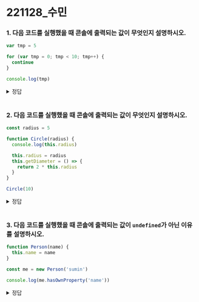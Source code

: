# 221128_수민

### 1. 다음 코드를 실행했을 때 콘솔에 출력되는 값이 무엇인지 설명하시오.

```javascript
var tmp = 5

for (var tmp = 0; tmp < 10; tmp++) {
  continue
}

console.log(tmp)
```

<details>
  <summary>정답</summary>
  <div markdown="1">
    <p>10. var 키워드로 선언한 변수는 오로지 함수의 코드 블록만을 지역 스코프로 인정하므로, for문의 변수 선언문에서 선언했다고 하더라도 전역 변수가 된다.</p>
  </div>
</details>

<br/>

### 2. 다음 코드를 실행했을 때 콘솔에 출력되는 값이 무엇인지 설명하시오.

```javascript
const radius = 5

function Circle(radius) {
  console.log(this.radius)

  this.radius = radius
  this.getDiameter = () => {
    return 2 * this.radius
  }
}

Circle(10)
```

<details>
  <summary>정답</summary>
  <div markdown="1">
    <p>Undefined. 생성자 함수가 호출될 때 암묵적으로 인스턴스가 생성되고 해당 인스턴스가 this에 바인딩된다. 해당 인스턴스의 radius는 생성 단계에서 선언되었으나 초기화되기 전이므로 undefined가 반환된다.</p>
  </div>
</details>

<br/>

### 3. 다음 코드를 실행했을 때 콘솔에 출력되는 값이 `undefined`가 아닌 이유를 설명하시오.

```javascript
function Person(name) {
  this.name = name
}

const me = new Person('sumin')

console.log(me.hasOwnProperty('name'))
```

<details>
  <summary>정답</summary>
  <div markdown="1">
    <p>true. me 객체의 프로토타입은 Person.prototype이고, Person.prototype의 프로토타입은 Object.prototype이다. 프로토타입 체인에 의해 me 객체의 프로토타입 역시 Object.prototype을 상속 받으므로 me.hasOwnProperty가 제대로 동작한다.</p>
  </div>
</details>

